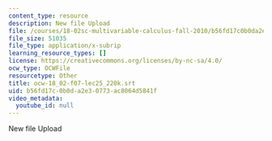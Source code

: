 ```yaml
---
content_type: resource
description: New file Upload
file: /courses/18-02sc-multivariable-calculus-fall-2010/b56fd17c0b0da2e30773ac8064d5841f_ocw-18_02-f07-lec25_220k.srt
file_size: 51035
file_type: application/x-subrip
learning_resource_types: []
license: https://creativecommons.org/licenses/by-nc-sa/4.0/
ocw_type: OCWFile
resourcetype: Other
title: ocw-18_02-f07-lec25_220k.srt
uid: b56fd17c-0b0d-a2e3-0773-ac8064d5841f
video_metadata:
  youtube_id: null
---
```

New file Upload